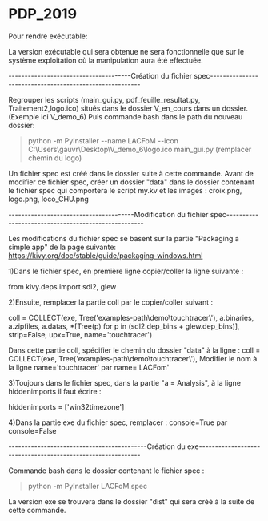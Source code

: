 # PDP_2019


Pour rendre exécutable:


La version exécutable qui sera obtenue ne sera fonctionnelle que sur le système exploitation où la manipulation aura été effectuée.

--------------------------------------Création du fichier spec--------------------------------------------------------

Regrouper les scripts (main_gui.py, pdf_feuille_resultat.py, Traitement2,logo.ico) situés dans le dossier V_en_cours dans un dossier. (Exemple ici V_demo_6)
Puis commande bash dans le path du nouveau dossier:

>python -m PyInstaller --name LACFoM --icon C:\Users\gauvr\Desktop\V_demo_6\logo.ico main_gui.py
(remplacer chemin du logo)


Un fichier spec est créé dans le dossier suite à cette commande.
Avant de modifier ce fichier spec, créer un dossier "data" dans le dossier contenant le fichier spec qui comportera le script my.kv et les images : croix.png, logo.png, loco_CHU.png



---------------------------------------Modification du fichier spec----------------------------------------------------


Les modifications du fichier spec se basent sur la partie "Packaging a simple app" de la page suivante: https://kivy.org/doc/stable/guide/packaging-windows.html

1)Dans le fichier spec, en première ligne copier/coller la ligne suivante :

  from kivy.deps import sdl2, glew



2)Ensuite, remplacer la partie coll par le copier/coller suivant :

  coll = COLLECT(exe, Tree('examples-path\\demo\\touchtracer\\'),
               a.binaries,
               a.zipfiles,
               a.datas,
               *[Tree(p) for p in (sdl2.dep_bins + glew.dep_bins)],
               strip=False,
               upx=True,
               name='touchtracer')

Dans cette partie coll, spécifier le chemin du dossier "data" à la ligne : coll = COLLECT(exe, Tree('examples-path\\demo\\touchtracer\\'),
Modifier le nom à la ligne name='touchtracer' par name='LACFom'

3)Toujours dans le fichier spec, dans la partie "a = Analysis", à la ligne hiddenimports il faut écrire :

  hiddenimports = ['win32timezone']
  
4)Dans la partie exe du fichier spec, remplacer : console=True par console=False


  
-------------------------------------------Création du exe------------------------------------------------------------

Commande bash dans le dossier contenant le fichier spec :
>python -m PyInstaller LACFoM.spec


La version exe se trouvera dans le dossier "dist" qui sera créé à la suite de cette commande.



